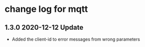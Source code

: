 # change log for mqtt

## 1.3.0 2020-12-12 Update

- Added the client-id to error messages from wrong parameters

